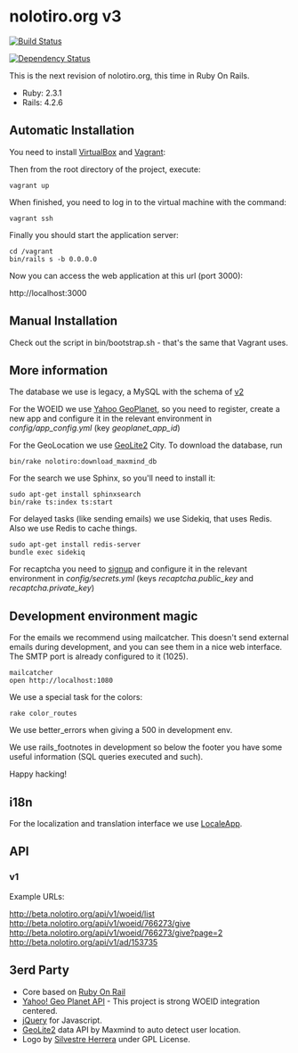 # nolotiro.org v3

[![Build Status](https://travis-ci.org/alabs/nolotiro.org.png?branch=master)](https://travis-ci.org/alabs/nolotiro.org)

[![Dependency Status](https://gemnasium.com/alabs/nolotiro.org.svg)](https://gemnasium.com/alabs/nolotiro.org)

This is the next revision of nolotiro.org, this time in Ruby On Rails.

* Ruby: 2.3.1
* Rails: 4.2.6

## Automatic Installation

You need to install [VirtualBox](https://www.virtualbox.org/) and [Vagrant](https://www.vagrantup.com/):

Then from the root directory of the project, execute:

```
vagrant up
 ```

When finished, you need to log in to the virtual machine with the command:

```
vagrant ssh

```


Finally you should start the application server:
```
cd /vagrant
bin/rails s -b 0.0.0.0
```

Now you can access the web application at this url (port 3000):

http://localhost:3000


## Manual Installation

Check out the script in bin/bootstrap.sh - that's the same that Vagrant uses.

## More information

The database we use is legacy, a MySQL with the schema of [v2](https://github.com/alabs/nolotiro)

For the WOEID we use [Yahoo GeoPlanet](http://developer.yahoo.com/geo/geoplanet/),
so you need to register, create a new app and configure it in the relevant environment in
*config/app_config.yml* (key *geoplanet_app_id*)

For the GeoLocation we use [GeoLite2] City. To download the database, run

```
bin/rake nolotiro:download_maxmind_db
```

For the search we use Sphinx, so you'll need to install it:

```
sudo apt-get install sphinxsearch
bin/rake ts:index ts:start
```

For delayed tasks (like sending emails) we use Sidekiq, that uses Redis. Also we use Redis to cache things.

```
sudo apt-get install redis-server
bundle exec sidekiq
```

For recaptcha you need to [signup](https://www.google.com/recaptcha/admin/create)
and configure it in the relevant environment in *config/secrets.yml* (keys
*recaptcha.public_key* and *recaptcha.private_key*)

## Development environment magic

For the emails we recommend using mailcatcher. This doesn't send external emails during
development, and you can see them in a nice web interface. The SMTP port is
already configured to it (1025).

```
mailcatcher
open http://localhost:1080
```

We use a special task for the colors: 

```
rake color_routes
```

We use better_errors when giving a 500 in development env.

We use rails_footnotes in development so below the footer you have
some useful information (SQL queries executed and such).

Happy hacking!

## i18n

For the localization and translation interface we use [LocaleApp](http://accounts.localeapp.com/projects/6872).

## API

### v1

Example URLs:

http://beta.nolotiro.org/api/v1/woeid/list
http://beta.nolotiro.org/api/v1/woeid/766273/give
http://beta.nolotiro.org/api/v1/woeid/766273/give?page=2
http://beta.nolotiro.org/api/v1/ad/153735

## 3erd Party

* Core based on [Ruby On Rail](http://rubyonrails.org/)
* [Yahoo! Geo Planet API](http://developer.yahoo.com/geo/geoplanet/) - This project is strong WOEID integration centered.
* [jQuery](http://jquery.com/) for Javascript.
* [GeoLite2][] data API by Maxmind to auto detect user location.
* Logo by [Silvestre Herrera](http://www.silvestre.com.ar/) under GPL License.

[Geolite2]: https://dev.maxmind.com/geoip/geoip2/geolite2/
